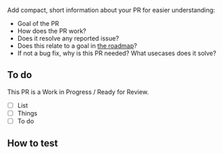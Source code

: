 Add compact, short information about your PR for easier understanding:

- Goal of the PR
- How does the PR work?
- Does it resolve any reported issue?
- Does this relate to a goal in [the roadmap](../doc/direction.md)?
- If not a bug fix, why is this PR needed? What usecases does it solve?

## To do

This PR is a Work in Progress / Ready for Review.
<!-- ^ delete one -->

- [ ] List
- [ ] Things
- [ ] To do

## How to test

<!-- Example code or instructions -->
